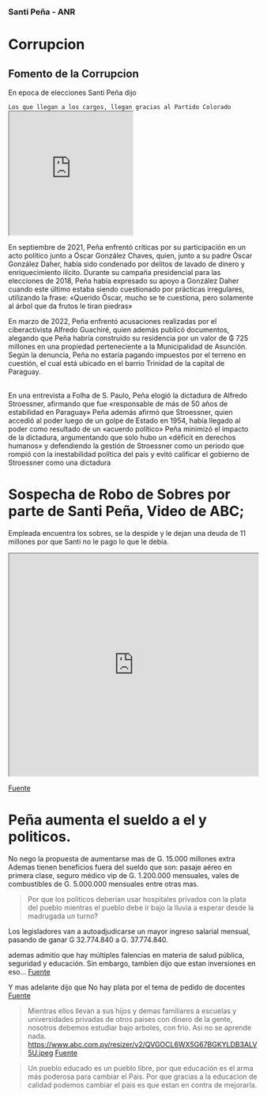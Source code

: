 <!-- participant: weskerty -->

### Santi Peña - ANR
        
<h1> Corrupcion </h1>
<h2>Fomento de la Corrupcion</h2>
<p>En epoca de elecciones Santi Peña dijo </p>
<code>Los que llegan a los cargos, llegan gracias al Partido Colorado</code>

<iframe 
    src="https://www.facebook.com/plugins/video.php?href=https://www.facebook.com/watch/?v=1371305453497475&show_text=0" 
    width="250" height="250" 
    allowfullscreen="false">
</iframe>
    
    
En septiembre de 2021, Peña enfrentó críticas por su participación en un acto político junto a Óscar González Chaves, quien, junto a su padre Óscar González Daher, había sido condenado por delitos de lavado de dinero y enriquecimiento ilícito.​ Durante su campaña presidencial para las elecciones de 2018, Peña había expresado su apoyo a González Daher cuando este último estaba siendo cuestionado por prácticas irregulares, utilizando la frase: «Querido Óscar, mucho se te cuestiona, pero solamente al árbol que da frutos le tiran piedras»


En marzo de 2022, Peña enfrentó acusaciones realizadas por el ciberactivista Alfredo Guachiré, quien además publicó documentos, alegando que Peña habría construido su residencia por un valor de ₲ 725 millones en una propiedad perteneciente a la Municipalidad de Asunción. Según la denuncia, Peña no estaría pagando impuestos por el terreno en cuestión, el cual está ubicado en el barrio Trinidad de la capital de Paraguay.

</br>
En una entrevista a Folha de S. Paulo, Peña elogió la dictadura de Alfredo Stroessner, afirmando que fue «responsable de más de 50 años de estabilidad en Paraguay»
Peña además afirmó que Stroessner, quien accedió al poder luego de un golpe de Estado en 1954, había llegado al poder como resultado de un «acuerdo político»
Peña minimizó el impacto de la dictadura, argumentando que solo hubo un «déficit en derechos humanos» y defendiendo la gestión de Stroessner como un periodo que rompió con la inestabilidad política del país y evitó calificar el gobierno de Stroessner como una dictadura

# Sospecha de Robo de Sobres por parte de Santi Peña, Video de ABC;
Empleada encuentra los sobres, se la despide y le dejan una deuda de 11 millones por que Santi no le pago lo que le debia.
<iframe src="https://cdn.jwplayer.com/players/4EhsiCyP-2HCUXjZN.html" width="100%" height="450" ></iframe>

<a href="https://www.abc.com.py/politica/2025/09/16/despidos-destapan-escandalo-de-sobres-con-miles-de-us-en-mburuvicha-roga/">Fuente</a>


# Peña aumenta el sueldo a el y politicos.
No nego la propuesta de aumentarse mas de G. 15.000 millones extra
Ademas tienen beneficios fuera del sueldo que son: pasaje aéreo en primera clase, seguro médico vip de G. 1.200.000 mensuales, vales de combustibles de G. 5.000.000 mensuales entre otras mas.
> Por que los politicos deberian usar hospitales privados con la plata del pueblo mientras el pueblo debe ir bajo la lluvia a esperar desde la madrugada un turno?

Los legisladores van a autoadjudicarse un mayor ingreso salarial mensual, pasando de ganar G 32.774.840 a G. 37.774.840.

ademas admitio que hay múltiples falencias en materia de salud pública, seguridad y educación. Sin embargo, tambien dijo que estan inversiones en eso...
<a href="https://www.ultimahora.com/aumentazos-el-regalo-de-fin-de-ano-de-santiago-pena-a-parlamentarios">Fuente</a>

Y mas adelante dijo que No hay plata por el tema de pedido de docentes
<a href="https://www.ip.gov.py/ip/2025/08/18/pena-afirma-que-no-se-tienen-recursos-para-incrementar-salario-a-docentes/">Fuente</a>

> Mientras ellos llevan a sus hijos y demas familiares a escuelas y universidades privadas de otros paises con dinero de la gente, nosotros debemos estudiar bajo arboles, con frio. Asi no se aprende nada.
https://www.abc.com.py/resizer/v2/QVGOCL6WX5G67BGKYLDB3ALV5U.jpeg
<a href="https://www.abc.com.py/nacionales/2023/07/25/horqueta-ya-no-queremos-estar-bajo-los-arboles-dijo-alumna-de-escuela-sin-techo//">Fuente</a>

> Un pueblo educado es un pueblo libre, por que educación es el arma más poderosa para cambiar el Pais. 
> Por que gracias a la educacion de calidad podemos cambiar el pais es que estan en contra de mejorarla.


